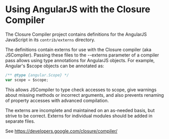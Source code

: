Using AngularJS with the Closure Compiler
=========================================

The Closure Compiler project contains definitions for the AngularJS JavaScript
in its `contrib/externs` directory.

The definitions contain externs for use with the Closure compiler (aka
JSCompiler). Passing these files to the --externs parameter of a compiler
pass allows using type annotations for AngularJS objects. For example,
Angular's $scope objects can be annotated as:
```js
/** @type {angular.Scope} */
var scope = $scope;
```

This allows JSCompiler to type check accesses to scope, give warnings about
missing methods or incorrect arguments, and also prevents renaming of property
accesses with advanced compilation.

The externs are incomplete and maintained on an as-needed basis, but strive to
be correct. Externs for individual modules should be added in separate files.

See https://developers.google.com/closure/compiler/
